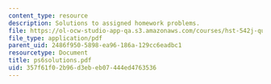 ```yaml
---
content_type: resource
description: Solutions to assigned homework problems.
file: https://ol-ocw-studio-app-qa.s3.amazonaws.com/courses/hst-542j-quantitative-physiology-organ-transport-systems-spring-2004/357f61f02b96d3ebeb07444ed4763536_ps6solutions.pdf
file_type: application/pdf
parent_uid: 2486f950-5898-ea96-186a-129cc6eadbc1
resourcetype: Document
title: ps6solutions.pdf
uid: 357f61f0-2b96-d3eb-eb07-444ed4763536
---
```

